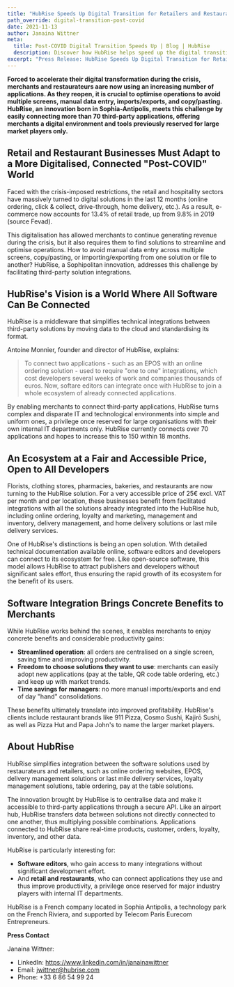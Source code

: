 ```yaml
---
title: "HubRise Speeds Up Digital Transition for Retailers and Restaurateurs Post-COVID"
path_override: digital-transition-post-covid
date: 2021-11-13
author: Janaina Wittner
meta:
  title: Post-COVID Digital Transition Speeds Up | Blog | HubRise
  description: Discover how HubRise helps speed up the digital transition for merchants in the post-COVID era by simplifying integration with over 70 third-party applications.
excerpt: "Press Release: HubRise Speeds Up Digital Transition for Retailers and Restaurateurs Post-COVID by Simplifying Integration with Over 70 Third-Party Applications."
---
```


**Forced to accelerate their digital transformation during the crisis, merchants and restaurateurs aare now using an increasing number of applications. As they reopen, it is crucial to optimise operations to avoid multiple screens, manual data entry, imports/exports, and copy/pasting. HubRise, an innovation born in Sophia-Antipolis, meets this challenge by easily connecting more than 70 third-party applications, offering merchants a digital environment and tools previously reserved for large market players only.**

## Retail and Restaurant Businesses Must Adapt to a More Digitalised, Connected "Post-COVID" World

Faced with the crisis-imposed restrictions, the retail and hospitality sectors have massively turned to digital solutions in the last 12 months (online ordering, click & collect, drive-through, home delivery, etc.). As a result, e-commerce now accounts for 13.4% of retail trade, up from 9.8% in 2019 (source Fevad).

This digitalisation has allowed merchants to continue generating revenue during the crisis, but it also requires them to find solutions to streamline and optimise operations. How to avoid manual data entry across multiple screens, copy/pasting, or importing/exporting from one solution or file to another? HubRise, a Sophipolitan innovation, addresses this challenge by facilitating third-party solution integrations.

## HubRise's Vision is a World Where All Software Can Be Connected

HubRise is a middleware that simplifies technical integrations between third-party solutions by moving data to the cloud and standardising its format.

Antoine Monnier, founder and director of HubRise, explains:

> To connect two applications - such as an EPOS with an online ordering solution - used to require "one to one" integrations, which cost developers several weeks of work and companies thousands of euros. Now, softare editors can integrate once with HubRise to join a whole ecosystem of already connected applications.

By enabling merchants to connect third-party applications, HubRise turns complex and disparate IT and technological environments into simple and uniform ones, a privilege once reserved for large organisations with their own internal IT departments only.
HubRise currently connects over 70 applications and hopes to increase this to 150 within 18 months.

## An Ecosystem at a Fair and Accessible Price, Open to All Developers

Florists, clothing stores, pharmacies, bakeries, and restaurants are now turning to the HubRise solution. For a very accessible price of 25€ excl. VAT per month and per location, these businesses benefit from facilitated integrations with all the solutions already integrated into the HubRise hub, including online ordering, loyalty and marketing, management and inventory, delivery management, and home delivery solutions or last mile delivery services.

One of HubRise's distinctions is being an open solution. With detailed technical documentation available online, software editors and developers can connect to its ecosystem for free. Like open-source software, this model allows HubRise to attract publishers and developers without significant sales effort, thus ensuring the rapid growth of its ecosystem for the benefit of its users.

## Software Integration Brings Concrete Benefits to Merchants

While HubRise works behind the scenes, it enables merchants to enjoy concrete benefits and considerable productivity gains:

- **Streamlined operation**: all orders are centralised on a single screen, saving time and improving productivity.
- **Freedom to choose solutions they want to use**: merchants can easily adopt new applications (pay at the table, QR code table ordering, etc.) and keep up with market trends.
- **Time savings for managers**: no more manual imports/exports and end of day "hand" consolidations.

These benefits ultimately translate into improved profitability. HubRise's clients include restaurant brands like 911 Pizza, Cosmo Sushi, Kajirō Sushi, as well as Pizza Hut and Papa John's to name the larger market players.

## About HubRise

HubRise simplifies integration between the software solutions used by restaurateurs and retailers, such as online ordering websites, EPOS, delivery management solutions or last mile delivery services, loyalty management solutions, table ordering, pay at the table solutions.

The innovation brought by HubRise is to centralise data and make it accessible to third-party applications through a secure API. Like an airport hub, HubRise transfers data between solutions not directly connected to one another, thus multiplying possible combinations. Applications connected to HubRise share real-time products, customer, orders, loyalty, inventory, and other data.

HubRise is particularly interesting for:

- **Software editors**, who gain access to many integrations without significant development effort.
- And **retail and restaurants**, who can connect applications they use and thus improve productivity, a privilege once reserved for major industry players with internal IT departments.

HubRise is a French company located in Sophia Antipolis, a technology park on the French Riviera, and supported by Telecom Paris Eurecom Entrepreneurs.

**Press Contact**

Janaina Wittner:

- LinkedIn: https://www.linkedin.com/in/janainawittner
- Email: jwittner@hubrise.com
- Phone: +33 6 86 54 99 24
